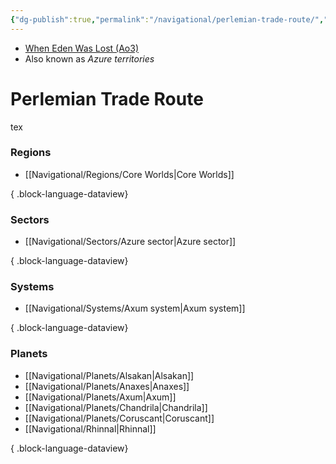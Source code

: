 ```yaml
---
{"dg-publish":true,"permalink":"/navigational/perlemian-trade-route/","tags":["map","hyperlane","azure"]}
---
```


- [When Eden Was Lost (Ao3)](https://archiveofourown.org/works/19334440/chapters/45992584)
- Also known as *Azure territories*
# Perlemian Trade Route
tex

### Regions
- [[Navigational/Regions/Core Worlds\|Core Worlds]]

{ .block-language-dataview}
### Sectors
- [[Navigational/Sectors/Azure sector\|Azure sector]]

{ .block-language-dataview}
### Systems
- [[Navigational/Systems/Axum system\|Axum system]]

{ .block-language-dataview}
### Planets
- [[Navigational/Planets/Alsakan\|Alsakan]]
- [[Navigational/Planets/Anaxes\|Anaxes]]
- [[Navigational/Planets/Axum\|Axum]]
- [[Navigational/Planets/Chandrila\|Chandrila]]
- [[Navigational/Planets/Coruscant\|Coruscant]]
- [[Navigational/Rhinnal\|Rhinnal]]

{ .block-language-dataview}
